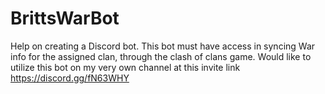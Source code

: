 # BrittsWarBot
Help on creating a Discord bot. 
This bot must have access in syncing War info for the assigned clan, through the clash of clans game. 
Would like to utilize this bot on my very own channel at this invite link https://discord.gg/fN63WHY
